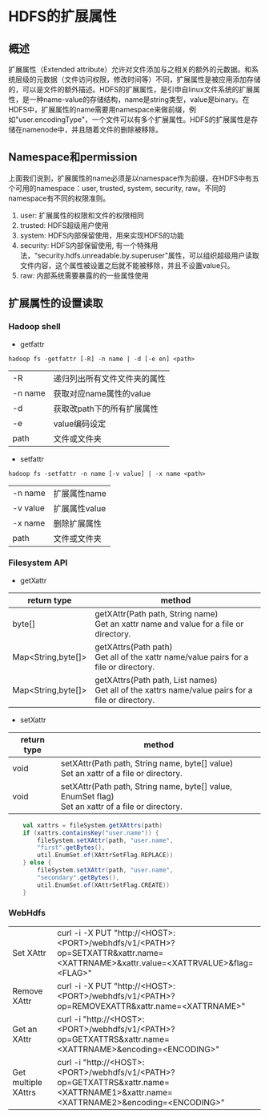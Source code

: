 # HDFS的扩展属性
## 概述
扩展属性（Extended attribute）允许对文件添加与之相关的额外的元数据。和系统层级的元数据（文件访问权限，修改时间等）不同，扩展属性是被应用添加存储的，可以是文件的额外描述。HDFS的扩展属性，是引申自linux文件系统的扩展属性，是一种name-value的存储结构，name是string类型，value是binary。在HDFS中，扩展属性的name需要用namespace来做前缀，例如"user.encodingType"，一个文件可以有多个扩展属性。HDFS的扩展属性是存储在namenode中，并且随着文件的删除被移除。</br>

## Namespace和permission
上面我们说到，扩展属性的name必须是以namespace作为前缀，在HDFS中有五个可用的namespace：user, trusted, system, security, raw。不同的namespace有不同的权限准则。
1. user: 扩展属性的权限和文件的权限相同
2. trusted: HDFS超级用户使用
3. system: HDFS内部保留使用，用来实现HDFS的功能
4. security: HDFS内部保留使用, 有一个特殊用法，“security.hdfs.unreadable.by.superuser”属性，可以组织超级用户读取文件内容，这个属性被设置之后就不能被移除，并且不设置value只。
5. raw: 内部系统需要暴露的的一些属性使用

## 扩展属性的设置读取
### Hadoop shell
+ getfattr
```
hadoop fs -getfattr [-R] -n name | -d [-e en] <path>
```
| | |
|--|--|
|-R|递归列出所有文件文件夹的属性|
|-n name|获取对应name属性的value|
|-d|获取改path下的所有扩展属性|
|-e|value编码设定|
|path|文件或文件夹|

+ setfattr
```
hadoop fs -setfattr -n name [-v value] | -x name <path>
```
| | |
|--|--|
|-n name|扩展属性name|
|-v value|扩展属性value|
|-x name|删除扩展属性|
|path|文件或文件夹|

### Filesystem API
+ getXattr

| return type|method |
|--|--|
|byte[]	|getXAttr(Path path, String name)</br>Get an xattr name and value for a file or directory.|
|Map\<String,byte[]\>|	getXAttrs(Path path)</br>Get all of the xattr name/value pairs for a file or directory.|
|Map\<String,byte[]\>|	getXAttrs(Path path, List<String> names)</br>Get all of the xattrs name/value pairs for a file or directory.|

+ setXattr

| return type|method |
|--|--|
|void|setXAttr(Path path, String name, byte[] value)</br>Set an xattr of a file or directory.|
|void|setXAttr(Path path, String name, byte[] value, EnumSet<XAttrSetFlag> flag)</br>Set an xattr of a file or directory.|

``` scala 
    val xattrs = fileSystem.getXAttrs(path)
    if (xattrs.containsKey("user.name")) {
        fileSystem.setXAttr(path, "user.name",
        "first".getBytes(),
        util.EnumSet.of(XAttrSetFlag.REPLACE))
    } else {
        fileSystem.setXAttr(path, "user.name",
        "secondary".getBytes(),
        util.EnumSet.of(XAttrSetFlag.CREATE))
    }
```

### WebHdfs

| | |
|---|---|
|Set XAttr|curl -i -X PUT "http://\<HOST\>:\<PORT\>/webhdfs/v1/\<PATH\>?op=SETXATTR&xattr.name=\<XATTRNAME\>&xattr.value=\<XATTRVALUE\>&flag=\<FLAG\>"|
|Remove XAttr|curl -i -X PUT "http://\<HOST\>:\<PORT\>/webhdfs/v1/\<PATH\>?op=REMOVEXATTR&xattr.name=\<XATTRNAME\>"|
|Get an XAttr|curl -i "http://\<HOST\>:\<PORT\>/webhdfs/v1/\<PATH\>?op=GETXATTRS&xattr.name=\<XATTRNAME\>&encoding=\<ENCODING\>"|
|Get multiple XAttrs|curl -i "http://\<HOST\>:\<PORT\>/webhdfs/v1/\<PATH\>?op=GETXATTRS&xattr.name=\<XATTRNAME1\>&xattr.name=\<XATTRNAME2\>&encoding=\<ENCODING\>"|